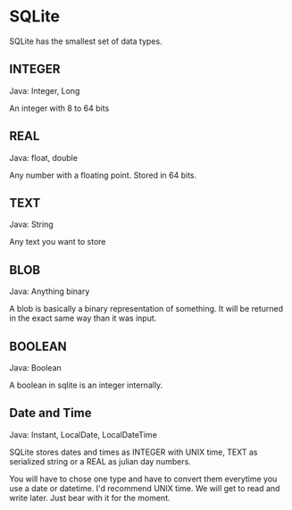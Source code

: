 # SQLite

SQLite has the smallest set of data types.

## INTEGER

Java: Integer, Long

An integer with 8 to 64 bits

## REAL

Java: float, double

Any number with a floating point. Stored in 64 bits.

## TEXT

Java: String

Any text you want to store

## BLOB

Java: Anything binary

A blob is basically a binary representation of something. It will be returned in the exact same way than it was input.

## BOOLEAN

Java: Boolean

A boolean in sqlite is an integer internally.

## Date and Time

Java: Instant, LocalDate, LocalDateTime

SQLite stores dates and times as INTEGER with UNIX time, TEXT as serialized string or a REAL as julian day numbers.

You will have to chose one type and have to convert them everytime you use a date or datetime. I'd recommend UNIX time.
We will get to read and write later. Just bear with it for the moment.
